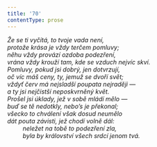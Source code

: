 ```yaml
---
title: '70'
contentType: prose
---
```


<section>

_Že se ti vyčítá, to tvoje vada není,  
protože krása je vždy terčem pomluvy;  
něhu vždy provází ozdoba podezření,  
vrána vždy krouží tam, kde se vzduch nejvíc skví.  
Pomluvy, pokud jsi dobrý, jen dotvrzují,  
oč víc máš ceny, ty, jemuž se dvoří svět;  
vždyť červ má nejsladší poupata nejraději —  
a ty jsi nejčistší neposkvrněný květ.  
Prošel jsi úklady, jež v sobě mládí mělo —  
buď se tě nedotkly, nebo’s je překonal;  
všecko to chválení však dosud neumělo  
dát pouta závisti, jež chodí volně dál:  
         neležet na tobě to podezření zla,  
         byla by království všech srdcí jenom tvá._

</section>
